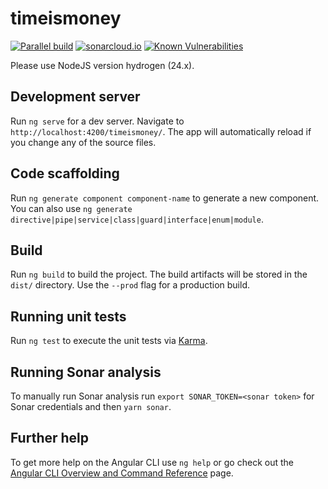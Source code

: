 # timeismoney

[![Parallel build](https://github.com/wiiitek/timeismoney/actions/workflows/parallel-build.yml/badge.svg)](https://github.com/wiiitek/timeismoney/actions/workflows/parallel-build.yml)
[![sonarcloud.io](https://sonarcloud.io/api/project_badges/measure?project=wiiitek_timeismoney&metric=alert_status)](https://sonarcloud.io/dashboard?id=wiiitek_timeismoney)
[![Known Vulnerabilities](https://snyk.io/test/github/wiiitek/timeismoney/badge.svg)](https://snyk.io/test/github/wiiitek/timeismoney)

Please use NodeJS version hydrogen (24.x).

## Development server

Run `ng serve` for a dev server. Navigate to `http://localhost:4200/timeismoney/`. The app will automatically reload if you change any of the source files.

## Code scaffolding

Run `ng generate component component-name` to generate a new component. You can also use `ng generate directive|pipe|service|class|guard|interface|enum|module`.

## Build

Run `ng build` to build the project. The build artifacts will be stored in the `dist/` directory. Use the `--prod` flag for a production build.

## Running unit tests

Run `ng test` to execute the unit tests via [Karma](https://karma-runner.github.io).

## Running Sonar analysis

To manually run Sonar analysis run `export SONAR_TOKEN=<sonar token>` for Sonar credentials and then `yarn sonar`.

## Further help

To get more help on the Angular CLI use `ng help` or go check out the [Angular CLI Overview and Command Reference](https://angular.io/cli) page.

